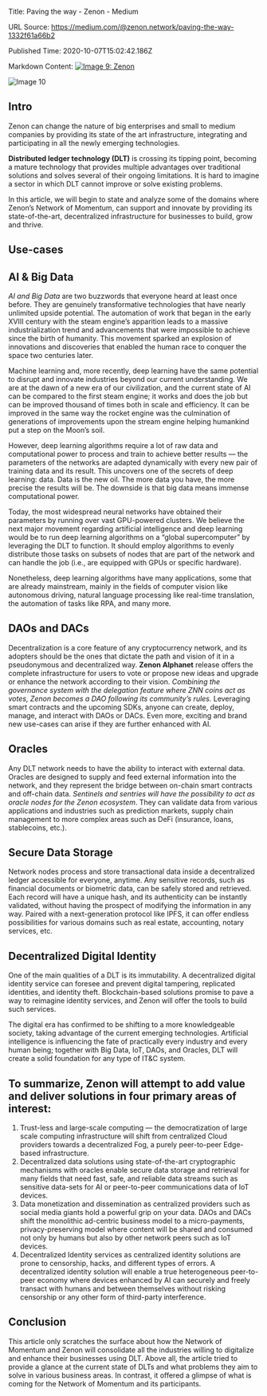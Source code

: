 Title: Paving the way - Zenon - Medium

URL Source: https://medium.com/@zenon.network/paving-the-way-1332f61a66b2

Published Time: 2020-10-07T15:02:42.186Z

Markdown Content:
[![Image 9: Zenon](https://miro.medium.com/v2/resize:fill:44:44/1*rFXGQl3tfmku28AMjfzlAQ.png)](https://medium.com/@zenon.network?source=post_page---byline--1332f61a66b2--------------------------------)

![Image 10](https://miro.medium.com/v2/resize:fit:700/1*F4p6UEZSEOciogujUdhG7Q.jpeg)

## **Intro**

Zenon can change the nature of big enterprises and small to medium companies by providing its state of the art infrastructure, integrating and participating in all the newly emerging technologies.

**Distributed ledger technology (DLT)** is crossing its tipping point, becoming a mature technology that provides multiple advantages over traditional solutions and solves several of their ongoing limitations. It is hard to imagine a sector in which DLT cannot improve or solve existing problems.

In this article, we will begin to state and analyze some of the domains where Zenon’s Network of Momentum, can support and innovate by providing its state-of-the-art, decentralized infrastructure for businesses to build, grow and thrive.

## **Use-cases**

## AI & Big Data

_AI and Big Data_ are two buzzwords that everyone heard at least once before. They are genuinely transformative technologies that have nearly unlimited upside potential. The automation of work that began in the early XVIII century with the steam engine’s apparition leads to a massive industrialization trend and advancements that were impossible to achieve since the birth of humanity. This movement sparked an explosion of innovations and discoveries that enabled the human race to conquer the space two centuries later.

Machine learning and, more recently, deep learning have the same potential to disrupt and innovate industries beyond our current understanding. We are at the dawn of a new era of our civilization, and the current state of AI can be compared to the first steam engine; it works and does the job but can be improved thousand of times both in scale and efficiency. It can be improved in the same way the rocket engine was the culmination of generations of improvements upon the stream engine helping humankind put a step on the Moon’s soil.

However, deep learning algorithms require a lot of raw data and computational power to process and train to achieve better results — the parameters of the networks are adapted dynamically with every new pair of training data and its result. This uncovers one of the secrets of deep learning: data. Data is the new oil. The more data you have, the more precise the results will be. The downside is that big data means immense computational power.

Today, the most widespread neural networks have obtained their parameters by running over vast GPU-powered clusters. We believe the next major movement regarding artificial intelligence and deep learning would be to run deep learning algorithms on a “global supercomputer” by leveraging the DLT to function. It should employ algorithms to evenly distribute those tasks on subsets of nodes that are part of the network and can handle the job (i.e., are equipped with GPUs or specific hardware).

Nonetheless, deep learning algorithms have many applications, some that are already mainstream, mainly in the fields of computer vision like autonomous driving, natural language processing like real-time translation, the automation of tasks like RPA, and many more.

## **DAOs and DACs**

Decentralization is a core feature of any cryptocurrency network, and its adopters should be the ones that dictate the path and vision of it in a pseudonymous and decentralized way. **Zenon Alphanet** release offers the complete infrastructure for users to vote or propose new ideas and upgrade or enhance the network according to their vision. _Combining the governance system with the delegation feature where ZNN coins act as votes, Zenon becomes a DAO following its community’s rules._ Leveraging smart contracts and the upcoming SDKs, anyone can create, deploy, manage, and interact with DAOs or DACs. Even more, exciting and brand new use-cases can arise if they are further enhanced with AI.

## **Oracles**

Any DLT network needs to have the ability to interact with external data. Oracles are designed to supply and feed external information into the network, and they represent the bridge between on-chain smart contracts and off-chain data. _Sentinels and sentries will have the possibility to act as oracle nodes for the Zenon ecosystem_. They can validate data from various applications and industries such as prediction markets, supply chain management to more complex areas such as DeFi (insurance, loans, stablecoins, etc.).

## **Secure Data Storage**

Network nodes process and store transactional data inside a decentralized ledger accessible for everyone, anytime. Any sensitive records, such as financial documents or biometric data, can be safely stored and retrieved. Each record will have a unique hash, and its authenticity can be instantly validated, without having the prospect of modifying the information in any way. Paired with a next-generation protocol like IPFS, it can offer endless possibilities for various domains such as real estate, accounting, notary services, etc.

## **Decentralized Digital Identity**

One of the main qualities of a DLT is its immutability. A decentralized digital identity service can foresee and prevent digital tampering, replicated identities, and identity theft. Blockchain-based solutions promise to pave a way to reimagine identity services, and Zenon will offer the tools to build such services.

The digital era has confirmed to be shifting to a more knowledgeable society, taking advantage of the current emerging technologies. Artificial intelligence is influencing the fate of practically every industry and every human being; together with Big Data, IoT, DAOs, and Oracles, DLT will create a solid foundation for any type of IT&C system.

## To summarize, Zenon will attempt to add value and deliver solutions in four primary areas of interest:

1.  Trust-less and large-scale computing — the democratization of large scale computing infrastructure will shift from centralized Cloud providers towards a decentralized Fog, a purely peer-to-peer Edge-based infrastructure.
2.  Decentralized data solutions using state-of-the-art cryptographic mechanisms with oracles enable secure data storage and retrieval for many fields that need fast, safe, and reliable data streams such as sensitive data-sets for AI or peer-to-peer communications data of IoT devices.
3.  Data monetization and dissemination as centralized providers such as social media giants hold a powerful grip on your data. DAOs and DACs shift the monolithic ad-centric business model to a micro-payments, privacy-preserving model where content will be shared and consumed not only by humans but also by other network peers such as IoT devices.
4.  Decentralized Identity services as centralized identity solutions are prone to censorship, hacks, and different types of errors. A decentralized identity solution will enable a true heterogeneous peer-to-peer economy where devices enhanced by AI can securely and freely transact with humans and between themselves without risking censorship or any other form of third-party interference.

## Conclusion

This article only scratches the surface about how the Network of Momentum and Zenon will consolidate all the industries willing to digitalize and enhance their businesses using DLT. Above all, the article tried to provide a glance at the current state of DLTs and what problems they aim to solve in various business areas. In contrast, it offered a glimpse of what is coming for the Network of Momentum and its participants.
